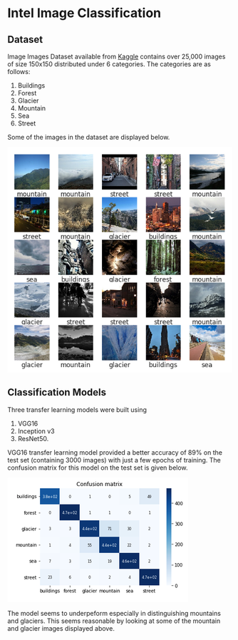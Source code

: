 # Intel Image Classification

## Dataset
Image Images Dataset available from [Kaggle](https://www.kaggle.com/datasets/puneet6060/intel-image-classification) contains over 25,000 images of size 150x150 distributed under 6 categories. The categories are as follows:

1. Buildings
2. Forest
3. Glacier
4. Mountain
5. Sea
6. Street

Some of the images in the dataset are displayed below.

![alt text](https://github.com/NBK-code/Intel-Image-Classification/blob/main/Illustrative_Images/Intel_Images.png?raw=true)


## Classification Models
Three transfer learning models were built using 

1. VGG16
2. Inception v3 
3. ResNet50. 

VGG16 transfer learning model provided a better accuracy of 89% on the test set (containing 3000 images) with just a few epochs of training. The confusion matrix for this model on the test set is given below.

![alt text](https://github.com/NBK-code/Intel-Image-Classification/blob/main/Illustrative_Images/VGG_confusion_matrix.png?raw=true)

The model seems to underpeform especially in distinguishing mountains and glaciers. This seems reasonable by looking at some of the mountain and glacier images displayed above.

